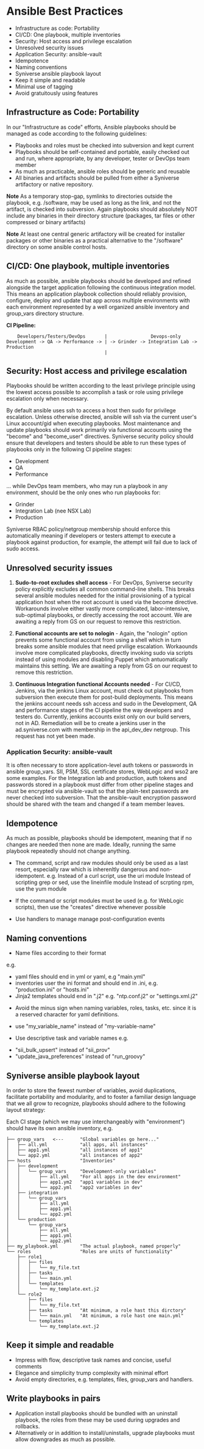 # Ansible Best Practices #

* Infrastructure as code: Portability
* CI/CD: One playbook, multiple inventories
* Security: Host access and privilege escalation
* Unresolved security issues
* Application Security: ansible-vault
* Idempotence
* Naming conventions
* Syniverse ansible playbook layout
* Keep it simple and readable
* Minimal use of tagging
* Avoid gratuitously using features


## Infrastructure as Code: Portability ##

In our "Infrastructure as code" efforts, Ansible playbooks should be managed as
code according to the following guidelines:

* Playbooks and roles must be checked into subversion and kept current
* Playbooks should be self-contained and portable, easily checked out and run,
  where appropriate, by any developer, tester or DevOps team member
* As much as practicable, ansible roles should be generic and reusable
* All binaries and artifacts should be pulled from either a Syniverse
  artifactory or native repository.

**Note** As a temporary stop-gap, symlinks to directories outside the playbook,
e.g. /software, may be used as long as the link, and not the artifact, is
checked into subversion. Again playbooks should absolutely NOT include any
binaries in their directory structure (packages, tar files or other compressed
or binary artifacts)

**Note** At least one central generic artifactory will be created for installer
packages or other binaries as a practical alternative to the "/software"
directory on some ansible control hosts.


## CI/CD: One playbook, multiple inventories ##

As much as possible, ansible playbooks should be developed and refined
alongside the target application following the continuous integration model.
This means an application playbook collection should reliably provision,
configure, deploy and update that app across multiple environments with each
environment represented by a well organized ansible inventory and group_vars
directory structure.

**CI Pipeline:**
```
    Developers/Testers/DevOps       |                Devops-only
Development -> QA -> Performance -> | -> Grinder -> Integration Lab -> Production
                                    |
```

## Security: Host access and privilege escalation ##

Playbooks should be written according to the least privilege principle using
the lowest access possible to accomplish a task or role using privilege
escalation only when necessary.

By default ansible uses ssh to access a host then sudo for privilege
escalation. Unless otherwise directed, ansible will ssh via the current user's
Linux account/gid when executing playbooks. Most maintenance and update
playbooks should work primarily via functional accounts using the "become" and
"become_user" directives. Syniverse security policy should ensure that
developers and testers should be able to run these types of playbooks only in
the following CI pipeline stages:

* Development
* QA
* Performance

... while DevOps team members, who may run a playbook in any environment,
should be the only ones who run playbooks for:

* Grinder
* Integration Lab (nee NSX Lab)
* Production

Syniverse RBAC policy/netgroup membership should enforce this automatically
meaning if developers or testers attempt to execute a playbook against
production, for example, the attempt will fail due to lack of sudo access.

## Unresolved security issues ##

1. **Sudo-to-root excludes shell access** - For DevOps, Syniverse security
   policy explicitly excludes all common command-line shells. This breaks
   several ansible modules needed for the initial provisioning of a typical
   application host when the root account is used via the become directive.
   Workarounds involve either vastly more complicated, labor-intensive,
   sub-optimal playbooks, or directly accessing the root account. We are
   awaiting a reply from GS on our request to remove this restriction.

1. **Functional accounts are set to nologin** - Again, the "nologin" option
   prevents some functional account from using a shell which in turn breaks
   some ansible modules that need prvilige escalation. Workaounds involve more
   complicated playbooks, directly invoking sudo via scripts instead of using
   modules and disabling Puppet which antuomatically maintains this setting. We
   are awaiting a reply from GS on our request to remove this restriction.

1. **Continuous Integration functional Accounts needed** - For CI/CD, Jenkins,
   via the jenkins Linux account, must check out playbooks from subversion then
   execute them for post-build deployments. This means the jenkins account
   needs ssh access and sudo in the Development, QA and performance stages of
   the CI pipeline the way developers and testers do. Currently, jenkins
   accounts exist only on our build servers, not in AD. Remediation will be to
   create a jenkins user in the ad.syniverse.com with membership in the
   api_dev_dev netgroup. This request has not yet been made.

### Application Security: ansible-vault ###

It is often necessary to store application-level auth tokens or passwords in
ansible group_vars. SII, PSM, SSL certificate stores, WebLogic and wso2 are
some examples. For the Integration lab and production, auth tokens and
passwords stored in a playbook must differ from other pipeline stages and must
be encrypted via ansible-vault so that the plain-text passwords are never
checked into subversion. That the ansible-vault encryption password should be
shared with the team and changed if a team member leaves.

## Idempotence ##

As much as possible, playbooks should be idempotent, meaning that if no changes
are needed then none are made. Ideally, running the same playbook repeatedly
should not change anything.

* The command, script and raw modules should only be used as a last resort,
  especially raw which is inherenltly dangerous and non-idempotent. e.g.
    Instead of a curl script, use the uri module
    Instead of scripting grep or sed, use the lineinfile module
    Instead of scrpting rpm, use the yum module

* If the command or script modules must be used (e.g. for WebLogic scripts),
  then use the "creates" directive whenever possible
* Use handlers to manage manage post-configuration events

## Naming conventions ##

* Name files according to their format

e.g.
 - yaml files should end in yml or yaml, e.g "main.yml"
 - inventories user the ini format and should end in .ini, e.g.
   "production.ini" or "hosts.ini"
 - Jinja2 templates should end in ".j2" e.g. "ntp.conf.j2" or "settings.xml.j2"

 * Avoid the minus sign when naming variables, roles, tasks, etc. since it is a
   reserved character for yaml definitions.
 
 - use "my_variable_name" instead of "my-variable-name"

 * Use descriptive task and variable names
 e.g.
 - "sii_bulk_upsert" instead of "sii_prov"
 - "update_java_preferences" instead of "run_groovy"



## Syniverse ansible playbook layout ##

In order to store the fewest number of variables, avoid duplications,
facilitate portability and modularity, and to foster a familiar design
language that we all grow to recognize, playbooks should adhere to the
following layout strategy:

Each CI stage (which we may use interchangeably with "environment") should have
its own ansible inventory, e.g.

```sample_playbook
├── group_vars   <---      "Global variables go here..."
│   ├── all.yml            "all apps, all instances"
│   ├── app1.yml           "all instances of app1"
│   └── app2.yml           "all instances of app2"
├── hosts                  "Inventories"
│   ├── development        
│   │   └── group_vars     "Development-only variables"
│   │       ├── all.yml    "For all apps in the dev environment"
│   │       ├── app1.ym2   "app1 variables in dev"
│   │       └── app2.yml   "app2 variables in dev"
│   ├── integration
│   │   └── group_vars
│   │       ├── all.yml
│   │       ├── app1.yml
│   │       └── app2.yml
│   └── production
│       └── group_vars
│           ├── all.yml
│           ├── app1.yml
│           └── app2.yml
├── my_playbook.yml        "The actual playbook, named properly"
└── roles                  "Roles are units of functionality"
    ├── role1
    │   ├── files
    │   │   └── my_file.txt
    │   ├── tasks
    │   │   └── main.yml
    │   └── templates
    │       └── my_template.ext.j2
    └── role2
        ├── files
        │   └── my_file.txt
        ├── tasks          "At minimum, a role hast this dirctory"
        │   └── main.yml   "At minimum, a role hast one main.yml"
        └── templates
            └── my_template.ext.j2
```


## Keep it simple and readable ##

* Impress with flow, descriptive task names and concise, useful comments
* Elegance and simplicity trump complexity
  with minimal effort
* Avoid empty directories, e.g. templates, files, group_vars and handlers.


## Write playbooks in pairs ##
* Application install playbooks should be bundled with an uninstall playbook,
  the roles from these may be used during upgrades and rollbacks.
* Alternatively or in addition to install/uninstalls, upgrade playbooks must
  allow downgrades as much as possible.
